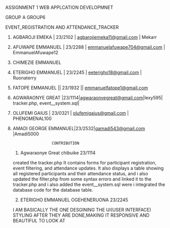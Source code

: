 ASSIGNMENT 1 WEB APPLCATION DEVELOPMNET

GROUP A GROUP6

EVENT_REGISTRATION AND ATTENDANCE_TRACKER

1. AGBAROJI EMEKA  | 23/2102 | agbarojiemeka11@gmail.com  | Mekarr
2. AFUWAPE EMMANUEL | 23/2288 | emmanuelafuwape704@gmail.com | EmmanuelAfuwape12
3. CHIMEZIE EMMANUEL
4. ETERIGHO EMMANUEL | 23/2245 | eeterigho18@gmail.com | Ruonaterry
5. FATOPE EMMANUEL || 23/1932 || emmanuelfatope1@gmail.com
6. AGWARAONYE GREAT |23/1114|agwaraonyegreat@gmail.com|lexy595| tracker.php, event__system.sql|
7. OLUFEMI GAIUS | 23/0321 | olufemigaius@gmail.com | PHENOMENAL100
8. AMADI GEORGE EMMANUEL|23/2532|gamadi543@gmail.com |Amadi5000 

                        CONTRIBUTION
   1. Agwaraonye Great chibuike 23/1114
      
   created the tracker.php It contains forms for participant registration, event filtering, and attendance updates.
   It also displays a table  showing all registered participants and their attendance status, and i also updated
   the filter.php from some syntax errors and linked it to the tracker.php
   and i also added the event__system.sql were i integrated the database code for the database table.

   2. ETERIGHO EMMANUEL OGEHENERUONA 23/2245

   I AM BASICALLY THE ONE DESGINING THE UI(USER INTERFACE) STYLING AFTER THEY ARE DONE,MAKING IT RESPONSIVE AND BEAUTIFUL TO LOOK AT
